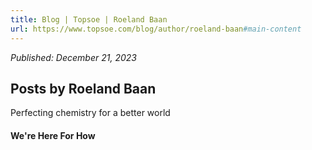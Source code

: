 ```yaml
---
title: Blog | Topsoe | Roeland Baan
url: https://www.topsoe.com/blog/author/roeland-baan#main-content
---
```


*Published: December 21, 2023*

## Posts by Roeland Baan

Perfecting chemistry for a better world

#### We're Here For How